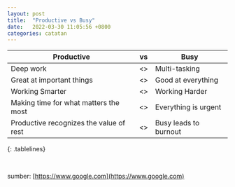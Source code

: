 ```yaml
---
layout: post
title:  "Productive vs Busy"
date:   2022-03-30 11:05:56 +0800
categories: catatan
---
```



| Productive | vs | Busy |
| --- | --- | --- |
| Deep work | <> | Multi-tasking |
| Great at important things | <> | Good at everything |
| Working Smarter | <> | Working Harder |
| Making time for what matters the most | <> | Everything is urgent |
| Productive recognizes the value of rest | <> | Busy leads to burnout |  
{: .tablelines}

<br>

sumber: 
[https://www.google.com](https://www.google.com)
